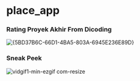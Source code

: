 # place_app

### Rating Proyek Akhir From Dicoding
![{5BD37B6C-66D1-4BA5-803A-6945E236E89D}](https://github.com/user-attachments/assets/4ffbe795-5fbe-450d-9218-3dcb5be4c3eb)


### Sneak Peek
![vidgif1-min-ezgif com-resize](https://github.com/user-attachments/assets/e4564919-164f-478e-b74a-7f4937bfff8c)
